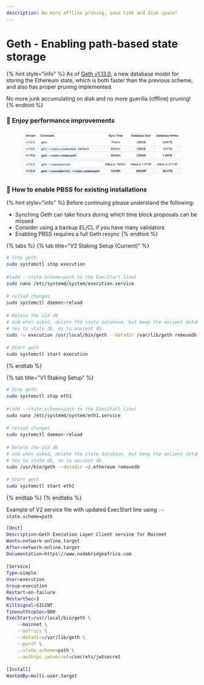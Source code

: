 ```yaml
---
description: No more offline pruning, save time and disk space!
---
```


# Geth - Enabling path-based state storage

{% hint style="info" %}
As of [Geth v1.13.0](https://blog.ethereum.org/2023/09/12/geth-v1-13-0), a new database model for storing the Ethereum state, which is both faster than the previous scheme, and also has proper pruning implemented.

No more junk accumulating on disk and no more guerilla (offline) pruning!
{% endhint %}

### :tada: Enjoy performance improvements

<figure><img src="../../../ethereum-staking-guide/.gitbook/assets/geth-v1.13.0-sync-bench.png" alt=""><figcaption></figcaption></figure>

### :robot: How to enable PBSS for existing installations

{% hint style="info" %}
Before continuing please understand the following:

* Synching Geth can take hours during which time block proposals can be missed
* Consider using a backup EL/CL if you have many validators
* Enabling PBSS requires a full Geth resync
{% endhint %}

{% tabs %}
{% tab title="V2 Staking Setup (Current)" %}
```bash
# Stop geth
sudo systemctl stop execution

#(add --state.scheme=path to the ExecStart line)
sudo nano /etc/systemd/system/execution.service

# reload changes
sudo systemctl daemon-reload

# Delete the old db
# and when asked, delete the state database, but keep the ancient database
# Yes to state db, no to ancient db.
sudo -u execution /usr/local/bin/geth --datadir /var/lib/geth removedb

# Start geth
sudo systemctl start execution
```
{% endtab %}

{% tab title="V1 Staking Setup" %}
```bash
# Stop geth
sudo systemctl stop eth1

#(add --state.scheme=path to the ExecStart line)
sudo nano /etc/systemd/system/eth1.service

# reload changes
sudo systemctl daemon-reload

# Delete the old db
# and when asked, delete the state database, but keep the ancient database
# Yes to state db, no to ancient db.
sudo /usr/bin/geth --datadir ~/.ethereum removedb

# Start geth
sudo systemctl start eth1
```
{% endtab %}
{% endtabs %}

Example of V2 service file with updated ExecStart line using `--state.scheme=path`

```bash
[Unit]
Description=Geth Execution Layer Client service for Mainnet
Wants=network-online.target
After=network-online.target
Documentation=https://www.nodebridgeafrica.com

[Service]
Type=simple
User=execution
Group=execution
Restart=on-failure
RestartSec=3
KillSignal=SIGINT
TimeoutStopSec=900
ExecStart=/usr/local/bin/geth \
    --mainnet \
    --metrics \
    --datadir=/var/lib/geth \
    --pprof \
    --state.scheme=path \
    --authrpc.jwtsecret=/secrets/jwtsecret

[Install]
WantedBy=multi-user.target
```
